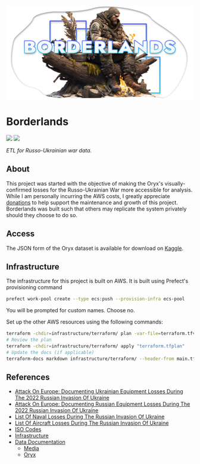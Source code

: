[![](./assets/borderlands%20soldier%20header.png)](https://www.midjourney.com/app/jobs/c2dff0de-6977-4260-9368-95ec2b0752e6/)

# Borderlands

<a href="https://www.kaggle.com/dominictarro/borderlands" target="_blank"><img src="https://img.shields.io/badge/Kaggle-20BEFF?style=for-the-badge&logo=Kaggle&logoColor=white"></a>
<a href="https://patreon.com/tarrodot" target="_blank"><img src="https://img.shields.io/badge/Patreon-F96854?style=for-the-badge&logo=patreon&logoColor=white"></a>

*ETL for Russo-Ukrainian war data.*

## About

This project was started with the objective of making the Oryx's visually-confirmed losses for the Russo-Ukrainian War more accessible for analysis. While I am personally incurring the AWS costs, I greatly appreciate [donations](https://patreon.com/tarrodot?utm_medium=clipboard_copy&utm_source=copyLink&utm_campaign=creatorshare_creator&utm_content=join_link) to help support the maintenance and growth of this project. Borderlands was built such that others may replicate the system privately should they choose to do so.

## Access

The JSON form of the Oryx dataset is available for download on [Kaggle](https://www.kaggle.com/dominictarro/borderlands).

## Infrastructure

The infrastructure for this project is built on AWS. It is built using Prefect's provisioning command

```sh
prefect work-pool create --type ecs:push --provision-infra ecs-pool
```

You will be prompted for custom names. Choose no.

Set up the other AWS resources using the following commands:

```sh
terraform -chdir=infrastructure/terraform/ plan -var-file=terraform.tfvars -out=terraform.tfplan
# Review the plan
terraform -chdir=infrastructure/terraform/ apply "terraform.tfplan"
# Update the docs (if applicable)
terraform-docs markdown infrastructure/terraform/ --header-from main.tf --output-file README.md --indent 2
````

## References

- [Attack On Europe: Documenting Ukrainian Equipment Losses During The 2022 Russian Invasion Of Ukraine](https://www.oryxspioenkop.com/2022/02/attack-on-europe-documenting-ukrainian.html)
- [Attack On Europe: Documenting Russian Equipment Losses During The 2022 Russian Invasion Of Ukraine](https://www.oryxspioenkop.com/2022/02/attack-on-europe-documenting-equipment.html)
- [List Of Naval Losses During The Russian Invasion Of Ukraine](https://www.oryxspioenkop.com/2022/03/list-of-naval-losses-during-2022.html)
- [List Of Aircraft Losses During The Russian Invasion Of Ukraine](https://www.oryxspioenkop.com/2022/03/list-of-aircraft-losses-during-2022.html)
- [ISO Codes](https://www.iso.org/obp/ui/#home)
- [Infrastructure](./infrastructure/README.md)
- [Data Documentation](./docs/)
  - [Media](./docs/Media.md)
  - [Oryx](./docs/Oryx.md)
